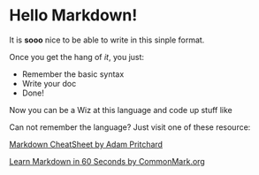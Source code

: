 # Hello Markdown!

It is **sooo** nice to be able to write in this sinple format.

Once you get the hang of *it*, you just:

* Remember the basic syntax
* Write your doc
* Done!

Now you can be a Wiz at this language and code up stuff like 

Can not remember the language? Just visit one of these resource:

[Markdown CheatSheet by Adam Pritchard](https://github.com/adam-p/markdown-here/wiki/Markdown-CheatSheet)

[Learn Markdown in 60 Seconds by CommonMark.org](http://commonmark.org/help/)
